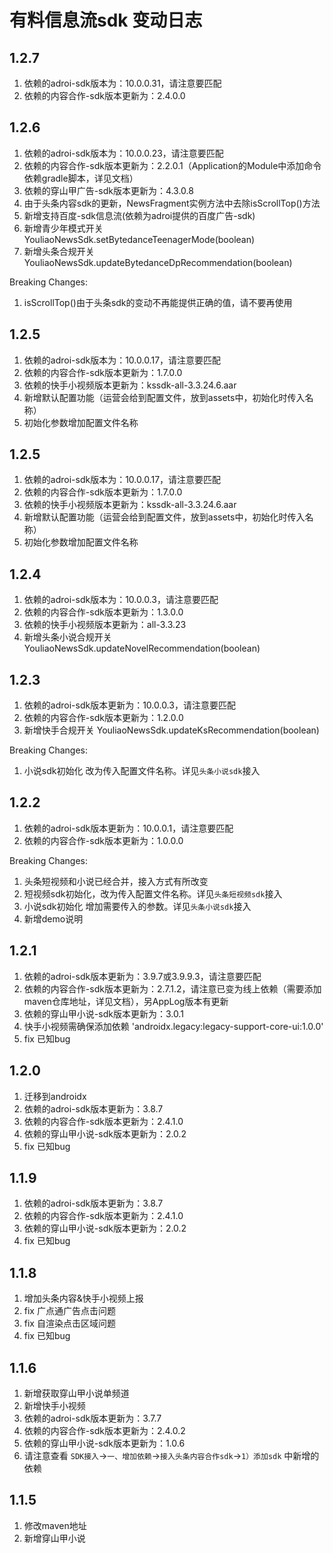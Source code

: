# 有料信息流sdk 变动日志

## 1.2.7
1. 依赖的adroi-sdk版本为：10.0.0.31，请注意要匹配
2. 依赖的内容合作-sdk版本更新为：2.4.0.0

## 1.2.6
1. 依赖的adroi-sdk版本为：10.0.0.23，请注意要匹配
2. 依赖的内容合作-sdk版本更新为：2.2.0.1（Application的Module中添加命令依赖gradle脚本，详见文档）
3. 依赖的穿山甲广告-sdk版本更新为：4.3.0.8
4. 由于头条内容sdk的更新，NewsFragment实例方法中去除isScrollTop()方法  
5. 新增支持百度-sdk信息流(依赖为adroi提供的百度广告-sdk)
6. 新增青少年模式开关 YouliaoNewsSdk.setBytedanceTeenagerMode(boolean)
7. 新增头条合规开关 YouliaoNewsSdk.updateBytedanceDpRecommendation(boolean)

Breaking Changes:
1. isScrollTop()由于头条sdk的变动不再能提供正确的值，请不要再使用

## 1.2.5
1. 依赖的adroi-sdk版本为：10.0.0.17，请注意要匹配
2. 依赖的内容合作-sdk版本更新为：1.7.0.0
3. 依赖的快手小视频版本更新为：kssdk-all-3.3.24.6.aar
4. 新增默认配置功能（运营会给到配置文件，放到assets中，初始化时传入名称）
5. 初始化参数增加配置文件名称
## 1.2.5
1. 依赖的adroi-sdk版本为：10.0.0.17，请注意要匹配
2. 依赖的内容合作-sdk版本更新为：1.7.0.0
3. 依赖的快手小视频版本更新为：kssdk-all-3.3.24.6.aar
4. 新增默认配置功能（运营会给到配置文件，放到assets中，初始化时传入名称）
5. 初始化参数增加配置文件名称
## 1.2.4
1. 依赖的adroi-sdk版本为：10.0.0.3，请注意要匹配
2. 依赖的内容合作-sdk版本更新为：1.3.0.0
3. 依赖的快手小视频版本更新为：all-3.3.23
4. 新增头条小说合规开关 YouliaoNewsSdk.updateNovelRecommendation(boolean)

## 1.2.3
1. 依赖的adroi-sdk版本更新为：10.0.0.3，请注意要匹配
2. 依赖的内容合作-sdk版本更新为：1.2.0.0
3. 新增快手合规开关 YouliaoNewsSdk.updateKsRecommendation(boolean)

Breaking Changes:
1. 小说sdk初始化 改为传入配置文件名称。详见`头条小说sdk`接入

## 1.2.2
1. 依赖的adroi-sdk版本更新为：10.0.0.1，请注意要匹配
2. 依赖的内容合作-sdk版本更新为：1.0.0.0

Breaking Changes:
1. 头条短视频和小说已经合并，接入方式有所改变
2. 短视频sdk初始化，改为传入配置文件名称。详见`头条短视频sdk`接入
3. 小说sdk初始化 增加需要传入的参数。详见`头条小说sdk`接入
4. 新增demo说明

## 1.2.1
1. 依赖的adroi-sdk版本更新为：3.9.7或3.9.9.3，请注意要匹配
2. 依赖的内容合作-sdk版本更新为：2.7.1.2，请注意已变为线上依赖（需要添加maven仓库地址，详见文档），另AppLog版本有更新
3. 依赖的穿山甲小说-sdk版本更新为：3.0.1
4. 快手小视频需确保添加依赖 'androidx.legacy:legacy-support-core-ui:1.0.0'
5. fix 已知bug

## 1.2.0
1. 迁移到androidx
2. 依赖的adroi-sdk版本更新为：3.8.7
3. 依赖的内容合作-sdk版本更新为：2.4.1.0
4. 依赖的穿山甲小说-sdk版本更新为：2.0.2
5. fix 已知bug

## 1.1.9
1. 依赖的adroi-sdk版本更新为：3.8.7
2. 依赖的内容合作-sdk版本更新为：2.4.1.0
3. 依赖的穿山甲小说-sdk版本更新为：2.0.2
4. fix 已知bug

## 1.1.8
1. 增加头条内容&快手小视频上报
2. fix 广点通广告点击问题
3. fix 自渲染点击区域问题
4. fix 已知bug

## 1.1.6
1. 新增获取穿山甲小说单频道
2. 新增快手小视频
3. 依赖的adroi-sdk版本更新为：3.7.7
4. 依赖的内容合作-sdk版本更新为：2.4.0.2
5. 依赖的穿山甲小说-sdk版本更新为：1.0.6
6. 请注意查看 `SDK接入`->`一、增加依赖`->`接入头条内容合作sdk`->`1）添加sdk` 中新增的依赖

## 1.1.5
1. 修改maven地址
2. 新增穿山甲小说
